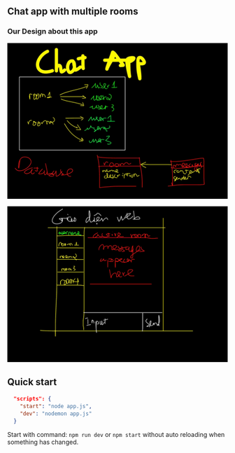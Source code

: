 ## Chat app with multiple rooms

### Our Design about this app

![1](1.jpg)

![2](2.jpg)

## Quick start

```json
  "scripts": {
    "start": "node app.js",
    "dev": "nodemon app.js"
  }
```

Start with command: `npm run dev` or `npm start` without auto reloading when something has changed.

